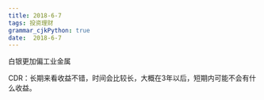 ```yaml
---
title: 2018-6-7
tags: 投资理财
grammar_cjkPython: true
date:  2018-6-7
---
```



白银更加偏工业金属

CDR：长期来看收益不错，时间会比较长，大概在3年以后，短期内可能不会有什么收益。